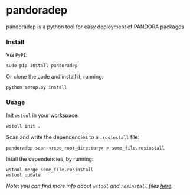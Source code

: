 pandoradep
==========

pandoradep is a python tool for easy deployment of PANDORA packages

### Install
Via `PyPI`:
```
sudo pip install pandoradep
```
Or clone the code and install it, running:
```
python setup.py install
```

### Usage
Init `wstool` in your workspace:
```
wstoll init .
```
Scan and write the dependencies to a `.rosinstall` file:
```
pandoradep scan <repo_root_directory> > some_file.rosinstall
```
Intall the dependencies, by running:
```
wstool merge some_file.rosinstall
wstool update
```

_Note: you can find more info about `wstool` and `rosinstall` files [here](https://github.com/pandora-auth-ros-pkg/pandora_docs/wiki/Setup%20Packages)._
